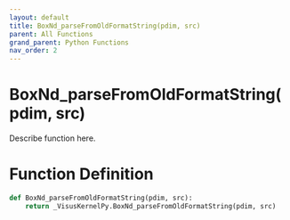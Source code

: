 ```yaml
---
layout: default
title: BoxNd_parseFromOldFormatString(pdim, src)
parent: All Functions
grand_parent: Python Functions
nav_order: 2
---
```


# BoxNd_parseFromOldFormatString(pdim, src)

Describe function here.

# Function Definition

```python
def BoxNd_parseFromOldFormatString(pdim, src):
    return _VisusKernelPy.BoxNd_parseFromOldFormatString(pdim, src)
```